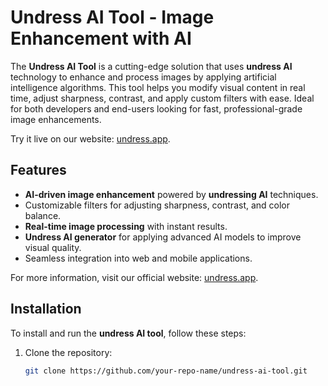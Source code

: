 # Undress AI Tool - Image Enhancement with AI

The **Undress AI Tool** is a cutting-edge solution that uses **undress AI** technology to enhance and process images by applying artificial intelligence algorithms. This tool helps you modify visual content in real time, adjust sharpness, contrast, and apply custom filters with ease. Ideal for both developers and end-users looking for fast, professional-grade image enhancements.

Try it live on our website: [undress.app](https://undress.app).

## Features

- **AI-driven image enhancement** powered by **undressing AI** techniques.
- Customizable filters for adjusting sharpness, contrast, and color balance.
- **Real-time image processing** with instant results.
- **Undress AI generator** for applying advanced AI models to improve visual quality.
- Seamless integration into web and mobile applications.

For more information, visit our official website: [undress.app](https://undress.app).

## Installation

To install and run the **undress AI tool**, follow these steps:

1. Clone the repository:
   ```bash
   git clone https://github.com/your-repo-name/undress-ai-tool.git
